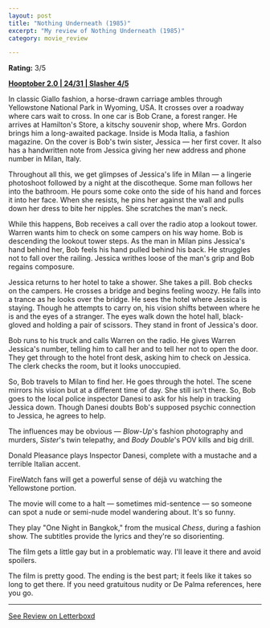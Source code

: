 ```yaml
---
layout: post
title: "Nothing Underneath (1985)"
excerpt: "My review of Nothing Underneath (1985)"
category: movie_review

---
```


**Rating:** 3/5

<b><a href="https://boxd.it/pRPis/detail">Hooptober 2.0 | 24/31 | Slasher 4/5</a></b>

In classic Giallo fashion, a horse-drawn carriage ambles through Yellowstone National Park in Wyoming, USA. It crosses over a roadway where cars wait to cross. In one car is Bob Crane, a forest ranger. He arrives at Hamilton's Store, a kitschy souvenir shop, where Mrs. Gordon brings him a long-awaited package. Inside is Moda Italia, a fashion magazine. On the cover is Bob's twin sister, Jessica — her first cover. It also has a handwritten note from Jessica giving her new address and phone number in Milan, Italy.

Throughout all this, we get glimpses of Jessica's life in Milan — a lingerie photoshoot followed by a night at the discotheque. Some man follows her into the bathroom. He pours some coke onto the side of his hand and forces it into her face. When she resists, he pins her against the wall and pulls down her dress to bite her nipples. She scratches the man's neck.

While this happens, Bob receives a call over the radio atop a lookout tower. Warren wants him to check on some campers on his way home. Bob is descending the lookout tower steps. As the man in Milan pins Jessica's hand behind her, Bob feels his hand pulled behind his back. He struggles not to fall over the railing. Jessica writhes loose of the man's grip and Bob regains composure.

Jessica returns to her hotel to take a shower. She takes a pill. Bob checks on the campers. He crosses a bridge and begins feeling woozy. He falls into a trance as he looks over the bridge. He sees the hotel where Jessica is staying. Though he attempts to carry on, his vision shifts between where he is and the eyes of a stranger. The eyes walk down the hotel hall, black-gloved and holding a pair of scissors. They stand in front of Jessica's door.

Bob runs to his truck and calls Warren on the radio. He gives Warren Jessica's number, telling him to call her and to tell her not to open the door. They get through to the hotel front desk, asking him to check on Jessica. The clerk checks the room, but it looks unoccupied.

So, Bob travels to Milan to find her. He goes through the hotel. The scene mirrors his vision but at a different time of day. She still isn't there. So, Bob goes to the local police inspector Danesi to ask for his help in tracking Jessica down. Though Danesi doubts Bob's supposed psychic connection to Jessica, he agrees to help.

The influences may be obvious — <i>Blow-Up</i>'s fashion photography and murders, <i>Sister</i>'s twin telepathy, and <i>Body Double</i>'s POV kills and big drill.

Donald Pleasance plays Inspector Danesi, complete with a mustache and a terrible Italian accent.

FireWatch fans will get a powerful sense of déjà vu watching the Yellowstone portion.

The movie will come to a halt — sometimes mid-sentence — so someone can spot a nude or semi-nude model wandering about. It's so funny.

They play "One Night in Bangkok," from the musical <i>Chess</i>, during a fashion show. The subtitles provide the lyrics and they're so disorienting. 

The film gets a little gay but in a problematic way. I'll leave it there and avoid spoilers.

The film is pretty good. The ending is the best part; it feels like it takes so long to get there. If you need gratuitous nudity or De Palma references, here you go.


<hr>

[See Review on Letterboxd](https://boxd.it/6X0v0P)
